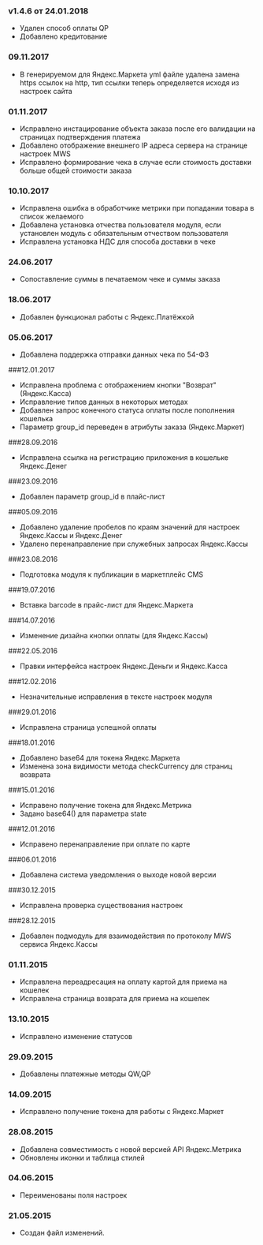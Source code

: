### v1.4.6 от 24.01.2018
* Удален способ оплаты QP
* Добавлено кредитование

### 09.11.2017
* В генерируемом для Яндекс.Маркета yml файле удалена замена https ссылок на http, тип ссылки теперь определяется исходя из настроек сайта

### 01.11.2017
* Исправлено инстацирование объекта заказа после его валидации на страницах подтверждения платежа
* Добавлено отображение внешнего IP адреса сервера на странице настроек MWS
* Исправлено формирование чека в случае если стоимость доставки больше общей стоимости заказа  

### 10.10.2017
* Исправлена ошибка в обработчике метрики при попадании товара в список желаемого
* Добавлена установка отчества пользователя модуля, если установлен модуль с обязательным отчеством пользователя
* Исправлена установка НДС для способа доставки в чеке

### 24.06.2017
* Сопоставление суммы в печатаемом чеке и суммы заказа

### 18.06.2017
* Добавлен функционал работы с Яндекс.Платёжкой

### 05.06.2017
* Добавлена поддержка отправки данных чека по 54-ФЗ

###12.01.2017
* Исправлена проблема с отображением кнопки "Возврат" (Яндекс.Касса)
* Исправление типов данных в некоторых методах
* Добавлен запрос конечного статуса оплаты после пополнения кошелька
* Параметр group_id переведен в атрибуты заказа (Яндекс.Маркет)

###28.09.2016
* Исправлена ссылка на регистрацию приложения в кошельке Яндекс.Денег

###23.09.2016
* Добавлен параметр group_id в плайс-лист

###05.09.2016
* Добавлено удаление пробелов по краям значений для настроек Яндекс.Кассы и Яндекс.Денег
* Удалено перенаправление при служебных запросах Яндекс.Кассы

###23.08.2016
* Подготовка модуля к публикации в маркетплейс CMS

###19.07.2016
* Вставка barcode в прайс-лист для Яндекс.Маркета

###14.07.2016
* Изменение дизайна кнопки оплаты (для Яндекс.Кассы) 

###22.05.2016
* Правки интерфейса настроек Яндекс.Деньги и Яндекс.Касса

###12.02.2016
* Незначительные исправления в тексте настроек модуля

###29.01.2016
* Исправлена страница успешной оплаты

###18.01.2016
* Добавлено base64 для токена Яндекс.Маркета
* Изменена зона видимости метода checkCurrency для страниц возврата

###15.01.2016
* Исправено получение токена для Яндекс.Метрика
* Задано base64() для параметра state 

###12.01.2016
* Исправено перенаправление при оплате по карте

###06.01.2016
* Добавлена система уведомления о выходе новой версии

###30.12.2015
* Исправлена проверка существования настроек

###28.12.2015
* Добавлен подмодуль для взаимодействия по протоколу MWS сервиса Яндекс.Кассы

### 01.11.2015
* Исправлена переадресация на оплату картой для приема на кошелек
* Исправлена страница возврата для приема на кошелек

### 13.10.2015
* Исправлено изменение статусов

### 29.09.2015
* Добавлены платежные методы QW,QP

### 14.09.2015
* Исправлено получение токена для работы с Яндекс.Маркет

### 28.08.2015
* Добавлена совместимость с новой версией API Яндекс.Метрика
* Обновлены иконки и таблица стилей

### 04.06.2015
* Переименованы поля настроек

### 21.05.2015
* Создан файл изменений.
